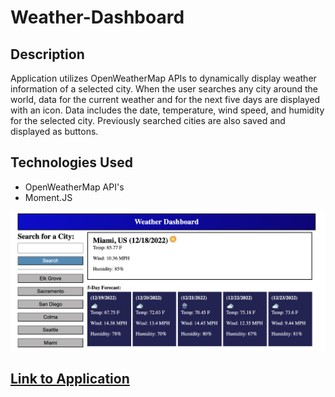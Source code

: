 # Weather-Dashboard

## Description

Application utilizes OpenWeatherMap APIs to dynamically display weather information of a selected city. When the user searches any city around the world, data for the current weather and for the next five days are displayed with an icon. Data includes the date, temperature, wind speed, and humidity for the selected city. Previously searched cities are also saved and displayed as buttons.

## Technologies Used

- OpenWeatherMap API's
- Moment.JS

<img src="./assets/Screenshot 2022-12-18 at 10.33.21 PM.png" alt="Screenshot of application">

## <a href="https://dmilleza.github.io/Weather-Dashboard/">Link to Application</a>
